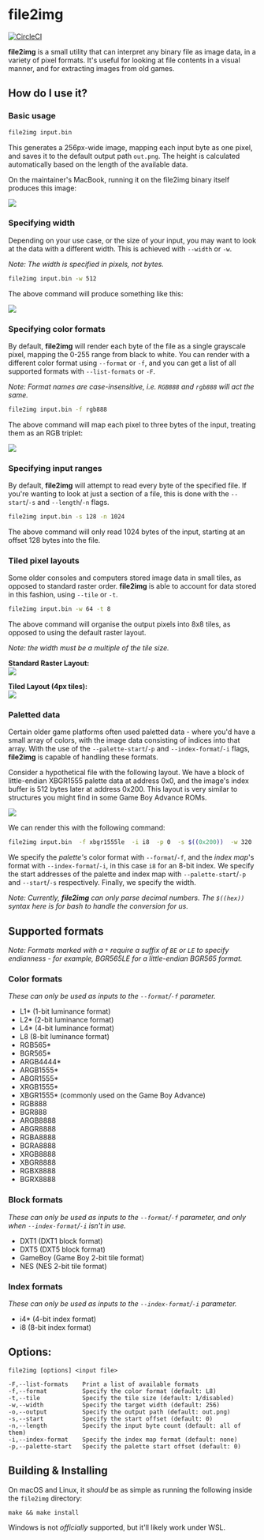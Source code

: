 # file2img

[![CircleCI](https://circleci.com/gh/lunasorcery/file2img.svg?style=svg)](https://circleci.com/gh/lunasorcery/file2img)

**file2img** is a small utility that can interpret any binary file as image data, in a variety of pixel formats. It's useful for looking at file contents in a visual manner, and for extracting images from old games.

## How do I use it?

### Basic usage

```sh
file2img input.bin
```

This generates a 256px-wide image, mapping each input byte as one pixel, and saves it to the default output path `out.png`. The height is calculated automatically based on the length of the available data.

On the maintainer's MacBook, running it on the file2img binary itself produces this image:

![](docs/self.png)


### Specifying width

Depending on your use case, or the size of your input, you may want to look at the data with a different width. This is achieved with `--width` or `-w`.

_Note: The width is specified in pixels, not bytes._

```sh
file2img input.bin -w 512
```

The above command will produce something like this:

![](docs/self-512-wide.png)


### Specifying color formats

By default, **file2img** will render each byte of the file as a single grayscale pixel, mapping the 0-255 range from black to white.
You can render with a different color format using `--format` or `-f`, and you can get a list of all supported formats with `--list-formats` or `-F`.

_Note: Format names are case-insensitive, i.e. `RGB888` and `rgb888` will act the same._

```sh
file2img input.bin -f rgb888
```

The above command will map each pixel to three bytes of the input, treating them as an RGB triplet:

![](docs/self-rgb888.png)



### Specifying input ranges

By default, **file2img** will attempt to read every byte of the specified file.
If you're wanting to look at just a section of a file, this is done with the `--start`/`-s` and `--length`/`-n` flags.

```sh
file2img input.bin -s 128 -n 1024
```

The above command will only read 1024 bytes of the input, starting at an offset 128 bytes into the file.


### Tiled pixel layouts

Some older consoles and computers stored image data in small tiles, as opposed to standard raster order.
**file2img** is able to account for data stored in this fashion, using `--tile` or `-t`.

```sh
file2img input.bin -w 64 -t 8
```

The above command will organise the output pixels into 8x8 tiles, as opposed to using the default raster layout.

_Note: the width must be a multiple of the tile size._

**Standard Raster Layout:**  
![](docs/raster-layout.svg)

**Tiled Layout (4px tiles):**  
![](docs/tile-layout.svg)


### Paletted data

Certain older game platforms often used paletted data - where you'd have a small array of colors, with the image data consisting of indices into that array. With the use of the `--palette-start`/`-p` and `--index-format`/`-i` flags, **file2img** is capable of handling these formats.

Consider a hypothetical file with the following layout. We have a block of little-endian XBGR1555 palette data at address 0x0, and the image's index buffer is 512 bytes later at address 0x200. This layout is very similar to structures you might find in some Game Boy Advance ROMs.

![](docs/palette-layout.svg)

We can render this with the following command:

```sh
file2img input.bin  -f xbgr1555le  -i i8  -p 0  -s $((0x200))  -w 320
```

We specify the _palette's_ color format with `--format`/`-f`, and the _index map_'s format with `--index-format`/`-i`, in this case `i8` for an 8-bit index. We specify the start addresses of the palette and index map with `--palette-start`/`-p` and `--start`/`-s` respectively. Finally, we specify the width.

_Note: Currently, **file2img** can only parse decimal numbers. The `$((hex))` syntax here is for bash to handle the conversion for us._


## Supported formats

_Note: Formats marked with a `*` require a suffix of `BE` or `LE` to specify endianness - for example, BGR565LE for a little-endian BGR565 format._

### Color formats
_These can only be used as inputs to the `--format`/`-f` parameter._

* L1\* (1-bit luminance format)
* L2\* (2-bit luminance format)
* L4\* (4-bit luminance format)
* L8   (8-bit luminance format)
* RGB565\*
* BGR565\*
* ARGB4444\*
* ARGB1555\*
* ABGR1555\*
* XRGB1555\*
* XBGR1555\* (commonly used on the Game Boy Advance)
* RGB888
* BGR888
* ARGB8888
* ABGR8888
* RGBA8888
* BGRA8888
* XRGB8888
* XBGR8888
* RGBX8888
* BGRX8888

### Block formats
_These can only be used as inputs to the `--format`/`-f` parameter, and only when `--index-format`/`-i` isn't in use._

* DXT1       (DXT1 block format)
* DXT5       (DXT5 block format)
* GameBoy    (Game Boy 2-bit tile format)
* NES        (NES 2-bit tile format)

### Index formats
_These can only be used as inputs to the `--index-format`/`-i` parameter._

* i4\*    (4-bit index format)
* i8      (8-bit index format)



## Options:

```
file2img [options] <input file>

-F,--list-formats    Print a list of available formats
-f,--format          Specify the color format (default: L8)
-t,--tile            Specify the tile size (default: 1/disabled)
-w,--width           Specify the target width (default: 256)
-o,--output          Specify the output path (default: out.png)
-s,--start           Specify the start offset (default: 0)
-n,--length          Specify the input byte count (default: all of them)
-i,--index-format    Specify the index map format (default: none)
-p,--palette-start   Specify the palette start offset (default: 0)
```



## Building & Installing

On macOS and Linux, it _should_ be as simple as running the following inside the `file2img` directory:

```
make && make install
```

Windows is not _officially_ supported, but it'll likely work under WSL.
